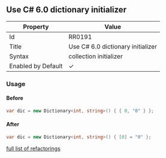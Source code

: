 ## Use C\# 6\.0 dictionary initializer

| Property           | Value                               |
| ------------------ | ----------------------------------- |
| Id                 | RR0191                              |
| Title              | Use C\# 6\.0 dictionary initializer |
| Syntax             | collection initializer              |
| Enabled by Default | &#x2713;                            |

### Usage

#### Before

```csharp
var dic = new Dictionary<int, string>() { { 0, "0" } };
```

#### After

```csharp
var dic = new Dictionary<int, string>() { [0] = "0" };
```

[full list of refactorings](Refactorings.md)